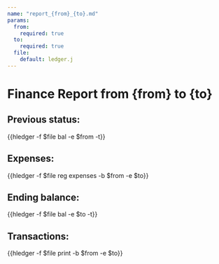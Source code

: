 ```yaml
---
name: "report_{from}_{to}.md"
params:
  from:
    required: true
  to:
    required: true
  file:
    default: ledger.j
---
```


# Finance Report from {from} to {to}

## Previous status:

{{hledger -f $file bal -e $from -t}}

## Expenses:

{{hledger -f $file reg expenses -b $from -e $to}}

## Ending balance:

{{hledger -f $file bal -e $to -t}}

## Transactions:

{{hledger -f $file print -b $from -e $to}}
